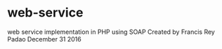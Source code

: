 # web-service
web service implementation in PHP using SOAP
Created by Francis Rey Padao December 31 2016
